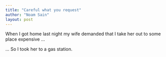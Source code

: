 ```yaml
---
title: "Careful what you request"
author: "Noam Sain"
layout: post
---
```


When I got home last night my wife demanded that I take her out to some place expensive ...

... So I took her to a gas station.
